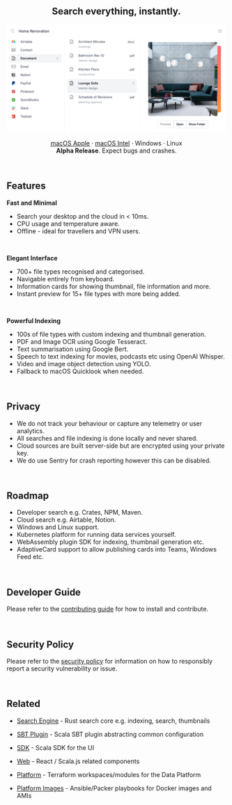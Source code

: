 <h2 align="center">
Search everything, instantly.
</h2>

<p align="center">
  <img width="600" src="docs/assets/screenshot.png" alt="Screenshot">
</p>

<p align="center">
  <a href="https://github.com/harana/search/releases/download/untagged-945708b0b97d49608138/harana-darwin-aarch64.dmg">macOS Apple</a> ·
  <a href="https://github.com/harana/search/releases/download/untagged-945708b0b97d49608138/harana-darwin-x86_64.dmg">macOS Intel</a> ·
  Windows ·
  Linux
  <br />
  <b>Alpha Release</b>. Expect bugs and crashes.
</p>


<br/>

## Features

<b>Fast and Minimal</b>
* Search your desktop and the cloud in < 10ms.
* CPU usage and temperature aware.
* Offline - ideal for travellers and VPN users.

<br />

<b>Elegant Interface</b>
* 700+ file types recognised and categorised.
* Navigable entirely from keyboard.
* Information cards for showing thumbnail, file information and more.
* Instant preview for 15+ file types with more being added.


<br />

<b>Powerful Indexing</b>
* 100s of file types with custom indexing and thumbnail generation.
* PDF and Image OCR using Google Tesseract. 
* Text summarisation using Google Bert.
* Speech to text indexing for movies, podcasts etc using OpenAI Whisper.
* Video and image object detection using YOLO.
* Fallback to macOS Quicklook when needed. 

<br/>

## Privacy

* We do not track your behaviour or capture any telemetry or user analytics.
* All searches and file indexing is done locally and never shared.
* Cloud sources are built server-side but are encrypted using your private key.
* We do use Sentry for crash reporting however this can be disabled.

<br/>

## Roadmap

* Developer search e.g. Crates, NPM, Maven.
* Cloud search e.g. Airtable, Notion.
* Windows and Linux support.
* Kubernetes platform for running data services yourself.
* WebAssembly plugin SDK for indexing, thumbnail generation etc.
* AdaptiveCard support to allow publishing cards into Teams, Windows Feed etc.

<br/>

## Developer Guide

Please refer to the [contributing guide](CONTRIBUTING.md) for how to install and contribute.

<br/>

## Security Policy

Please refer to the [security policy](SECURITY.md) for information on how to responsibly report a security vulnerability or issue.

<br/>

## Related

* [Search Engine](http://github.com/harana/search-engine) - Rust search core e.g. indexing, search, thumbnails
* [SBT Plugin](http://github.com/harana/sbt-plugin) - Scala SBT plugin abstracting common configuration
* [SDK](http://github.com/harana/sdk) - Scala SDK for the UI
* [Web](http://github.com/harana/web) - React / Scala.js related components

* [Platform](http://github.com/harana/platform) - Terraform workspaces/modules for the Data Platform
* [Platform Images](http://github.com/harana/platform-images) - Ansible/Packer playbooks for Docker images and AMIs
